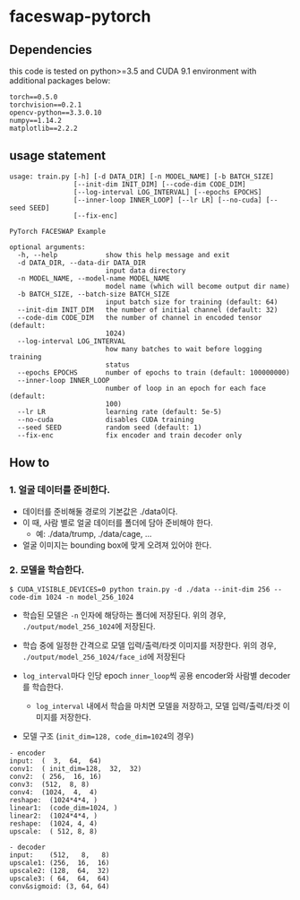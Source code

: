 # faceswap-pytorch

## Dependencies
this code is tested on python>=3.5 and CUDA 9.1 environment with additional packages below:
```
torch==0.5.0
torchvision==0.2.1
opencv-python==3.3.0.10
numpy==1.14.2
matplotlib==2.2.2
```

## usage statement

```
usage: train.py [-h] [-d DATA_DIR] [-n MODEL_NAME] [-b BATCH_SIZE]
                [--init-dim INIT_DIM] [--code-dim CODE_DIM]
                [--log-interval LOG_INTERVAL] [--epochs EPOCHS]
                [--inner-loop INNER_LOOP] [--lr LR] [--no-cuda] [--seed SEED]
                [--fix-enc]

PyTorch FACESWAP Example

optional arguments:
  -h, --help            show this help message and exit
  -d DATA_DIR, --data-dir DATA_DIR
                        input data directory
  -n MODEL_NAME, --model-name MODEL_NAME
                        model name (which will become output dir name)
  -b BATCH_SIZE, --batch-size BATCH_SIZE
                        input batch size for training (default: 64)
  --init-dim INIT_DIM   the number of initial channel (default: 32)
  --code-dim CODE_DIM   the number of channel in encoded tensor (default:
                        1024)
  --log-interval LOG_INTERVAL
                        how many batches to wait before logging training
                        status
  --epochs EPOCHS       number of epochs to train (default: 100000000)
  --inner-loop INNER_LOOP
                        number of loop in an epoch for each face (default:
                        100)
  --lr LR               learning rate (default: 5e-5)
  --no-cuda             disables CUDA training
  --seed SEED           random seed (default: 1)
  --fix-enc             fix encoder and train decoder only

```

## How to

### 1. 얼굴 데이터를 준비한다.

- 데이터를 준비해둘 경로의 기본값은 ./data이다.
- 이 때, 사람 별로 얼굴 데이터를 폴더에 담아 준비해야 한다.
    - 예: ./data/trump, ./data/cage, ...
- 얼굴 이미지는 bounding box에 맞게 오려져 있어야 한다.

### 2. 모델을 학습한다.

```
$ CUDA_VISIBLE_DEVICES=0 python train.py -d ./data --init-dim 256 --code-dim 1024 -n model_256_1024
```

- 학습된 모델은 `-n` 인자에 해당하는 폴더에 저장된다. 위의 경우, `./output/model_256_1024`에 저장된다.
- 학습 중에 일정한 간격으로 모델 입력/출력/타겟 이미지를 저장한다. 위의 경우, `./output/model_256_1024/face_id`에 저장된다
- `log_interval`마다 인당 epoch `inner_loop`씩 공용 encoder와 사람별 decoder를 학습한다.
    - `log_interval` 내에서 학습을 마치면 모델을 저장하고, 모델 입력/출력/타겟 이미지를 저장한다.

- 모델 구조 (`init_dim=128, code_dim=1024`의 경우)
```
- encoder
input:  (  3,  64,  64)
conv1:  ( init_dim=128,  32,  32)
conv2:  ( 256,  16, 16)
conv3:  (512,  8, 8)
conv4:  (1024,  4,  4)
reshape:  (1024*4*4, )
linear1:  (code_dim=1024, )
linear2:  (1024*4*4, )
reshape:  (1024, 4, 4)
upscale:  ( 512, 8, 8)

- decoder
input:    (512,   8,   8)
upscale1: (256,  16,  16)
upscale2: (128,  64,  32)
upscale3: ( 64,  64,  64)
conv&sigmoid: (3, 64, 64)
```
